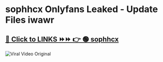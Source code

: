 
 # sophhcx Onlyfans Leaked - Update Files iwawr

## <h2><a href="https://clipsfans.com/sophhcx&ref=git">🔗 Click to LINKS ⏩⏩ 👉 🟢 sophhcx </a></h2>

<a href="https://clipsfans.com/sophhcx&ref=git" rel="nofollow" data-target="animated-image.originalLink"><img src="https://i.ibb.co.com/xMMVF88/686577567.gif" alt="Viral Video Original" style="max-width: 100%; display: inline-block;" data-target="animated-image.originalImage"></a>

